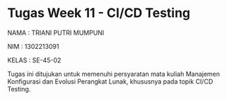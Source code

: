 # Tugas Week 11 - CI/CD Testing
NAMA  : TRIANI PUTRI MUMPUNI

NIM   : 1302213091

KELAS : SE-45-02



Tugas ini ditujukan untuk memenuhi persyaratan mata kuliah Manajemen Konfigurasi dan Evolusi Perangkat Lunak, khususnya pada topik CI/CD Testing.

